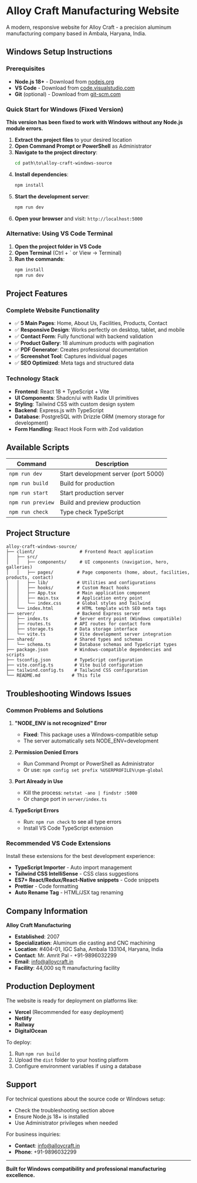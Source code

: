 # Alloy Craft Manufacturing Website

A modern, responsive website for Alloy Craft - a precision aluminum manufacturing company based in Ambala, Haryana, India.

## Windows Setup Instructions

### Prerequisites
- **Node.js 18+** - Download from [nodejs.org](https://nodejs.org/)
- **VS Code** - Download from [code.visualstudio.com](https://code.visualstudio.com/)
- **Git** (optional) - Download from [git-scm.com](https://git-scm.com/)

### Quick Start for Windows (Fixed Version)

**This version has been fixed to work with Windows without any Node.js module errors.**

1. **Extract the project files** to your desired location
2. **Open Command Prompt or PowerShell** as Administrator
3. **Navigate to the project directory**:
   ```cmd
   cd path\to\alloy-craft-windows-source
   ```
4. **Install dependencies**:
   ```cmd
   npm install
   ```
5. **Start the development server**:
   ```cmd
   npm run dev
   ```
6. **Open your browser** and visit: `http://localhost:5000`

### Alternative: Using VS Code Terminal

1. **Open the project folder in VS Code**
2. **Open Terminal** (Ctrl + ` or View → Terminal)
3. **Run the commands**:
   ```bash
   npm install
   npm run dev
   ```

## Project Features

### Complete Website Functionality
- ✅ **5 Main Pages**: Home, About Us, Facilities, Products, Contact
- ✅ **Responsive Design**: Works perfectly on desktop, tablet, and mobile
- ✅ **Contact Form**: Fully functional with backend validation
- ✅ **Product Gallery**: 18 aluminum products with pagination
- ✅ **PDF Generator**: Creates professional documentation
- ✅ **Screenshot Tool**: Captures individual pages
- ✅ **SEO Optimized**: Meta tags and structured data

### Technology Stack
- **Frontend**: React 18 + TypeScript + Vite
- **UI Components**: Shadcn/ui with Radix UI primitives  
- **Styling**: Tailwind CSS with custom design system
- **Backend**: Express.js with TypeScript
- **Database**: PostgreSQL with Drizzle ORM (memory storage for development)
- **Form Handling**: React Hook Form with Zod validation

## Available Scripts

| Command | Description |
|---------|-------------|
| `npm run dev` | Start development server (port 5000) |
| `npm run build` | Build for production |
| `npm run start` | Start production server |
| `npm run preview` | Build and preview production |
| `npm run check` | Type check TypeScript |

## Project Structure

```
alloy-craft-windows-source/
├── client/                 # Frontend React application
│   ├── src/
│   │   ├── components/     # UI components (navigation, hero, galleries)
│   │   ├── pages/         # Page components (home, about, facilities, products, contact)
│   │   ├── lib/           # Utilities and configurations
│   │   ├── hooks/         # Custom React hooks
│   │   ├── App.tsx        # Main application component
│   │   ├── main.tsx       # Application entry point
│   │   └── index.css      # Global styles and Tailwind
│   └── index.html         # HTML template with SEO meta tags
├── server/                # Backend Express server
│   ├── index.ts          # Server entry point (Windows compatible)
│   ├── routes.ts         # API routes for contact form
│   ├── storage.ts        # Data storage interface
│   └── vite.ts           # Vite development server integration
├── shared/               # Shared types and schemas
│   └── schema.ts         # Database schemas and TypeScript types
├── package.json          # Windows-compatible dependencies and scripts
├── tsconfig.json         # TypeScript configuration
├── vite.config.ts        # Vite build configuration
├── tailwind.config.ts    # Tailwind CSS configuration
└── README.md            # This file
```

## Troubleshooting Windows Issues

### Common Problems and Solutions

1. **"NODE_ENV is not recognized" Error**
   - **Fixed**: This package uses a Windows-compatible setup
   - The server automatically sets NODE_ENV=development

2. **Permission Denied Errors**
   - Run Command Prompt or PowerShell as Administrator
   - Or use: `npm config set prefix %USERPROFILE%\npm-global`

3. **Port Already in Use**
   - Kill the process: `netstat -ano | findstr :5000`
   - Or change port in `server/index.ts`

4. **TypeScript Errors**
   - Run: `npm run check` to see all type errors
   - Install VS Code TypeScript extension

### Recommended VS Code Extensions

Install these extensions for the best development experience:
- **TypeScript Importer** - Auto import management
- **Tailwind CSS IntelliSense** - CSS class suggestions
- **ES7+ React/Redux/React-Native snippets** - Code snippets
- **Prettier** - Code formatting
- **Auto Rename Tag** - HTML/JSX tag renaming

## Company Information

**Alloy Craft Manufacturing**
- **Established**: 2007
- **Specialization**: Aluminum die casting and CNC machining
- **Location**: #404-01, IGC Saha, Ambala 133104, Haryana, India
- **Contact**: Mr. Amrit Pal - +91-9896032299
- **Email**: info@alloycraft.in
- **Facility**: 44,000 sq ft manufacturing facility

## Production Deployment

The website is ready for deployment on platforms like:
- **Vercel** (Recommended for easy deployment)
- **Netlify**
- **Railway**
- **DigitalOcean**

To deploy:
1. Run `npm run build`
2. Upload the `dist` folder to your hosting platform
3. Configure environment variables if using a database

## Support

For technical questions about the source code or Windows setup:
- Check the troubleshooting section above
- Ensure Node.js 18+ is installed
- Use Administrator privileges when needed

For business inquiries:
- **Contact**: info@alloycraft.in
- **Phone**: +91-9896032299

---

**Built for Windows compatibility and professional manufacturing excellence.**
